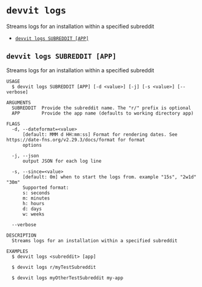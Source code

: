 # `devvit logs`

Streams logs for an installation within a specified subreddit

- [`devvit logs SUBREDDIT [APP]`](#devvit-logs-subreddit-app)

## `devvit logs SUBREDDIT [APP]`

Streams logs for an installation within a specified subreddit

```
USAGE
  $ devvit logs SUBREDDIT [APP] [-d <value>] [-j] [-s <value>] [--verbose]

ARGUMENTS
  SUBREDDIT  Provide the subreddit name. The "r/" prefix is optional
  APP        Provide the app name (defaults to working directory app)

FLAGS
  -d, --dateformat=<value>
      [default: MMM d HH:mm:ss] Format for rendering dates. See https://date-fns.org/v2.29.3/docs/format for format
      options

  -j, --json
      output JSON for each log line

  -s, --since=<value>
      [default: 0m] when to start the logs from. example "15s", "2w1d" "30m"
      Supported format:
      s: seconds
      m: minutes
      h: hours
      d: days
      w: weeks

  --verbose

DESCRIPTION
  Streams logs for an installation within a specified subreddit

EXAMPLES
  $ devvit logs <subreddit> [app]

  $ devvit logs r/myTestSubreddit

  $ devvit logs myOtherTestSubreddit my-app
```
